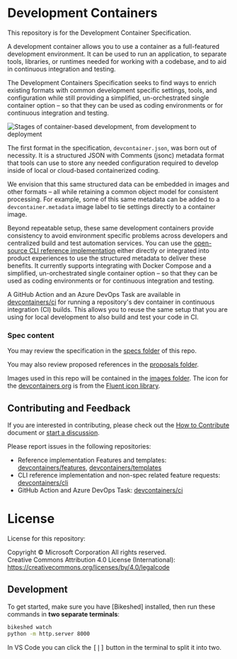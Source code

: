 # Development Containers

This repository is for the Development Container Specification.

A development container allows you to use a container as a full-featured
development environment. It can be used to run an application, to separate
tools, libraries, or runtimes needed for working with a codebase, and to aid in
continuous integration and testing.

The Development Containers Specification seeks to find ways to enrich existing
formats with common development specific settings, tools, and configuration
while still providing a simplified, un-orchestrated single container option – so
that they can be used as coding environments or for continuous integration and
testing.

![Stages of container-based development, from development to deployment](images/dev-container-stages.png)

The first format in the specification, `devcontainer.json`, was born out of
necessity. It is a structured JSON with Comments (jsonc) metadata format that
tools can use to store any needed configuration required to develop inside of
local or cloud-based containerized coding.

We envision that this same structured data can be embedded in images and other
formats – all while retaining a common object model for consistent processing.
For example, some of this same metadata can be added to a
`devcontainer.metadata` image label to tie settings directly to a container
image.

Beyond repeatable setup, these same development containers provide consistency
to avoid environment specific problems across developers and centralized build
and test automation services. You can use the
[open-source CLI reference implementation](https://github.com/devcontainers/cli)
either directly or integrated into product experiences to use the structured
metadata to deliver these benefits. It currently supports integrating with
Docker Compose and a simplified, un-orchestrated single container option – so
that they can be used as coding environments or for continuous integration and
testing.

A GitHub Action and an Azure DevOps Task are available in
[devcontainers/ci](https://github.com/devcontainers/ci) for running a
repository's dev container in continuous integration (CI) builds. This allows
you to reuse the same setup that you are using for local development to also
build and test your code in CI.

### Spec content

You may review the specification in the
[specs folder](https://github.com/devcontainers/spec/tree/main/docs/specs) of
this repo.

You may also review proposed references in the
[proposals folder](https://github.com/devcontainers/spec/tree/main/proposals).

Images used in this repo will be contained in the [images folder](/images). The
icon for the [devcontainers org](https://github.com/devcontainers) is from the
[Fluent icon library](https://github.com/microsoft/fluentui-system-icons/blob/master/assets/Cube/SVG/ic_fluent_cube_32_filled.svg).

## Contributing and Feedback

If you are interested in contributing, please check out the
[How to Contribute](contributing.md) document or
[start a discussion](https://github.com/devcontainers/spec/discussions).

Please report issues in the following repositories:

- Reference implementation Features and templates:
  [devcontainers/features](https://github.com/devcontainers/features),
  [devcontainers/templates](https://github.com/devcontainers/templates)
- CLI reference implementation and non-spec related feature requests:
  [devcontainers/cli](https://github.com/devcontainers/cli)
- GitHub Action and Azure DevOps Task:
  [devcontainers/ci](https://github.com/devcontainers/ci)

# License

License for this repository:

Copyright © Microsoft Corporation All rights reserved.<br /> Creative Commons
Attribution 4.0 License (International):
https://creativecommons.org/licenses/by/4.0/legalcode

## Development

To get started, make sure you have [Bikeshed] installed, then run these commands
in **two separate terminals**:

```sh
bikeshed watch
python -m http.server 8000
```

In VS Code you can click the <kbd>[|]</kbd> button in the terminal to split it
into two.
